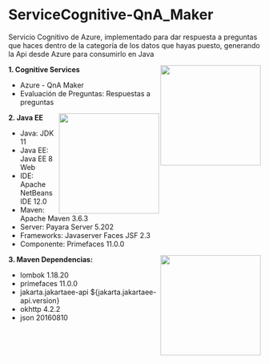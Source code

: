 # ServiceCognitive-QnA_Maker
Servicio Cognitivo de Azure, implementado para dar respuesta a preguntas que haces dentro de la categoría de los datos que hayas puesto, generando la Api desde Azure para consumirlo en Java

**1. Cognitive Services**
<img src ="https://www.enmilocalfunciona.io/content/images/2018/07/cognitive-logo.jpg" align="right" style="width: 200px"/>
- Azure - QnA Maker
- Evaluación de Preguntas: Respuestas a preguntas

**2. Java EE**
<img src ="http://1.bp.blogspot.com/-uFs9gCPqtio/U575pPyPgTI/AAAAAAAAAVo/io4H6V1Dkn4/s1600/Java-EE-Logo-2.png" align="right" style="width: 200px"/>
- Java: JDK 11
- Java EE: Java EE 8 Web
- IDE: Apache NetBeans IDE 12.0
- Maven: Apache Maven 3.6.3
- Server: Payara Server 5.202
- Frameworks: Javaserver Faces JSF 2.3
- Componente: Primefaces 11.0.0

**3. Maven Dependencias:**
<img src ="http://javadesde0.com/wp-content/uploads/apache-maven.png" align="right" style="width: 200px"/>
* lombok 1.18.20
* primefaces 11.0.0
* jakarta.jakartaee-api ${jakarta.jakartaee-api.version}
* okhttp 4.2.2
* json 20160810
